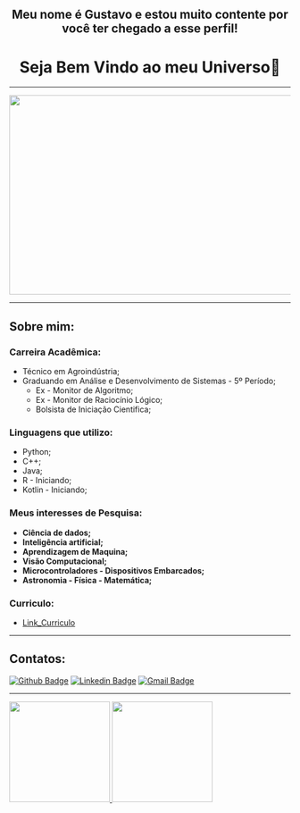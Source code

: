 

<h2 align="center">Meu nome é Gustavo e estou muito contente por você ter chegado a esse perfil!</h2>
<h1 align="center">Seja Bem Vindo ao meu Universo👋 </h1>
  
<hr>

<div align="center">
  <img src="https://acrediteounao.com/wp-content/uploads/2016/04/universo-lugar-frio-740x357.jpg" width="740" height="357" >
</div>

<hr>

## Sobre mim:

### Carreira Acadêmica:
   - Técnico em Agroindústria;
   - Graduando em Análise e Desenvolvimento de Sistemas - 5º Período;
      - Ex - Monitor de Algoritmo;
      - Ex - Monitor de Raciocínio Lógico;
      - Bolsista de Iniciação Cientifica;

### Linguagens que utilizo:
   - Python;
   - C++;
   - Java;
   - R - Iniciando;
   - Kotlin - Iniciando;

### Meus interesses de Pesquisa:
   - **Ciência de dados;**
   - **Inteligência artificial;** 
   - **Aprendizagem de Maquina;**
   - **Visão Computacional;**
   - **Microcontroladores - Dispositivos Embarcados;**
   - **Astronomia - Física - Matemática;**
 
 ### Curriculo:
   - [Link_Curriculo](https://www.canva.com/design/DAE5eFDH6zc/oge4ZWSgBERlOunf_7dxIA/view?utm_content=DAE5eFDH6zc&utm_campaign=designshare&utm_medium=link&utm_source=publishsharelink)
<hr>

## Contatos:
  [![Github Badge](https://img.shields.io/badge/-Github-000?style=flat-square&logo=Github&logoColor=white&link=https://github.com/Gus-1003/)](https://github.com/Gus-1003/)
  [![Linkedin Badge](https://img.shields.io/badge/-LinkedIn-blue?style=flat-square&logo=Linkedin&logoColor=white&link=https://www.linkedin.com/in/gustavo-maciel-226937205/)](https://www.linkedin.com/in/gustavo-maciel-226937205/)
  [![Gmail Badge](https://img.shields.io/badge/-Gmail-c14438?style=flat-square&logo=Gmail&logoColor=white&link=mailto:*gm88605363@gmail.com)](mailto:*gm88605363@gmail.com)

<hr>

<div>
 <a href="https://github.com/Gus-1003/">
  <img height="180em" src="https://github-readme-stats.vercel.app/api?username=gus-1003&show_icons=true&theme=dark" style"max-width: 100%;" />
  <img height="180em" src="https://github-readme-stats.vercel.app/api/top-langs/?username=gus-1003&layout=compact&theme=dark" style"max-width: 100%;" />
 </a>
</div>

